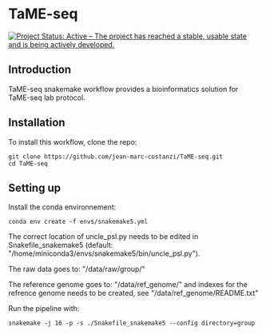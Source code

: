 # TaME-seq
[![Project Status: Active – The project has reached a stable, usable state and is being actively developed.](http://www.repostatus.org/badges/latest/active.svg)](http://www.repostatus.org/#active) 

Introduction
------------
TaME-seq snakemake workflow provides a bioinformatics solution for TaME-seq lab protocol.


Installation
------------
To install this workflow, clone the repo:

```
git clone https://github.com/jean-marc-costanzi/TaME-seq.git
cd TaME-seq
```

Setting up
------------
Install the conda environnement:

```
conda env create -f envs/snakemake5.yml 
```

The correct location of uncle_psl.py needs to be edited in Snakefile_snakemake5 (default: "/home/miniconda3/envs/snakemake5/bin/uncle_psl.py").

The raw data goes to: "/data/raw/group/"

The reference genome goes to: "/data/ref_genome/" and indexes for the refrence genome needs to be created, see "/data/ref_genome/README.txt"

Run the pipeline with:

```
snakemake -j 16 -p -s ./Snakefile_snakemake5 --config directory=group
```
